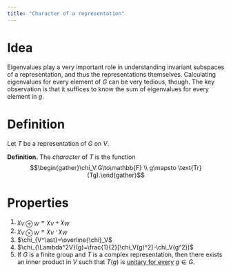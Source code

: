 ```yaml
---
title: "Character of a representation"
---
```


# Idea
Eigenvalues play a very important role in understanding invariant subspaces of a representation, and thus the representations themselves. Calculating eigenvalues for every element of $G$ can be very tedious, though. The key observation is that it suffices to know the sum of eigenvalues for every element in $g$.
# Definition
Let $T$ be a representation of $G$ on $V$.

**Definition.** The _character_ of $T$ is the function $$\begin{gather}\chi_V:G\to\mathbb{F} \\ g\mapsto \text{Tr}(Tg).\end{gather}$$

# Properties
1. $\chi_{V\oplus W}=\chi_V+\chi_W$
2. $\chi_{V\otimes W}=\chi_V\cdot \chi_W$
3. $\chi_{V^\ast}=\overline{\chi}_V$
4. $\chi_{\Lambda^2V}(g)=\frac{1}{2}[\chi_V(g)^2]-\chi_V(g^2)]$
5. If $G$ is a finite group and $T$ is a complex representation, then there exists an inner product in $V$ such that $T(g)$ is [unitary for every](<notes/ntpy/Definitions/Unitary operator.md>) $g\in G$.
